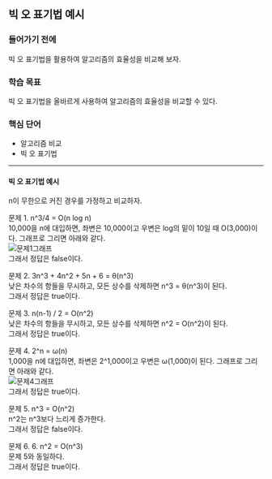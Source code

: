 ## 빅 오 표기법 예시

### 들어가기 전에
빅 오 표기법을 활용하여 알고리즘의 효율성을 비교해 보자.

### 학습 목표
빅 오 표기법을 올바르게 사용하여 알고리즘의 효율성을 비교할 수 있다.

### 핵심 단어
- 알고리즘 비교
- 빅 오 표기법

---
#### 빅 오 표기법 예시
n이 무한으로 커진 경우를 가정하고 비교하자.

문제 1. n^3/4 = O(n log n)   
10,000을 n에 대입하면, 좌변은 10,000이고 우변은 log의 밑이 10일 때 O(3,000)이다. 그래프로 그리면 아래와 같다.   
<img src="https://img1.daumcdn.net/thumb/R1280x0/?scode=mtistory2&fname=https%3A%2F%2Fblog.kakaocdn.net%2Fdn%2FbHbESI%2FbtsvDjt25h4%2FzH5B4Wr5ckQokjip92Zbkk%2Fimg.png" alt="문제1그래프">   
그래서 정답은 false이다.

문제 2. 3n^3 + 4n^2 + 5n + 6 = θ(n^3)   
낮은 차수의 항들을 무시하고, 모든 상수를 삭제하면 n^3 = θ(n^3)이 된다.   
그래서 정답은 true이다.

문제 3. n(n-1) / 2 = O(n^2)   
낮은 차수의 항들을 무시하고, 모든 상수를 삭제하면 n^2 = O(n^2)이 된다.   
그래서 정답은 true이다.

문제 4. 2^n = ω(n)   
1,000을 n에 대입하면, 좌변은 2^1,000이고 우변은 ω(1,000)이 된다. 그래프로 그리면 아래와 같다.   
<img src="https://img1.daumcdn.net/thumb/R1280x0/?scode=mtistory2&fname=https%3A%2F%2Fblog.kakaocdn.net%2Fdn%2FbQyNa8%2Fbtsvk1PoL6W%2FG4drVTnkavL9jL7TJINToK%2Fimg.png" alt="문제4그래프">   
그래서 정답은 true이다.

문제 5. n^3 = O(n^2)   
n^2는 n^3보다 느리게 증가한다.   
그래서 정답은 false이다.

문제 6. 6. n^2 = O(n^3)   
문제 5와 동일하다.   
그래서 정답은 true이다.
